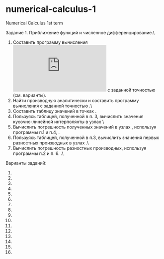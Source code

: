 # numerical-calculus-1
Numerical Calculus 1st term

Задание 1.  Приближение функций и численное дифференцирование.\

1. 	Составить программу вычисления\
 ![1](https://latex.codecogs.com/gif.latex?%5Cinline%20f%28x%29%3D%5Csum_%7Bk%3D0%7D%5E%7B%5Cinfty%7Da_%7Bk%7D%28x%29%2C%20x%20%5Cin%20%5Ba%2Cb%5D%2C%20b%3C1)
с заданной точностью   (см. варианты).
2. 	Найти производную   аналитически и составить программу вычисления   с заданной точностью  .\
3. 	Составить таблицу значений  в точках    .
4. 	Пользуясь таблицей, полученной в п. 3, вычислить значения кусочно-линейной интерполянты   в узлах   \
5. 	Вычислить погрешность полученных значений в узлах  , используя программы п.1 и п.4,  .
6. 	Пользуясь таблицей, полученной в п.3, вычислить значения первых разностных производных   в узлах  .\
7. 	Вычислить погрешность разностных производных, используя программы п.2 и п. 6.  .\

 Варианты заданий:

1.  
2.  
3.  
4.  
5.  
6.  
7.  
8.  
9.  
10.  
11.  
12.  
13.  
14.  
15.  
16.  




